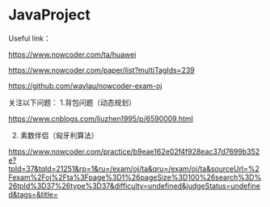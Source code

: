 # JavaProject
Useful link：

https://www.nowcoder.com/ta/huawei

https://www.nowcoder.com/paper/list?multiTagIds=239

https://github.com/waylau/nowcoder-exam-oj


关注以下问题：
1.背包问题（动态规划）

https://www.cnblogs.com/liuzhen1995/p/6590009.html

2. 素数伴侣（匈牙利算法）

https://www.nowcoder.com/practice/b9eae162e02f4f928eac37d7699b352e?tpId=37&tqId=21251&rp=1&ru=/exam/oj/ta&qru=/exam/oj/ta&sourceUrl=%2Fexam%2Foj%2Fta%3Fpage%3D1%26pageSize%3D100%26search%3D%26tpId%3D37%26type%3D37&difficulty=undefined&judgeStatus=undefined&tags=&title=
